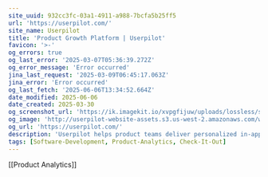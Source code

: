 ```yaml
---
site_uuid: 932cc3fc-03a1-4911-a988-7bcfa5b25ff5
url: 'https://userpilot.com/'
site_name: Userpilot
title: 'Product Growth Platform | Userpilot'
favicon: '>-'
og_errors: true
og_last_error: '2025-03-07T05:36:39.272Z'
og_error_message: 'Error occurred'
jina_last_request: '2025-03-09T06:45:17.063Z'
jina_error: 'Error occurred'
og_last_fetch: '2025-06-06T13:34:52.664Z'
date_modified: 2025-06-06
date_created: 2025-03-30
og_screenshot_url: 'https://ik.imagekit.io/xvpgfijuw/uploads/lossless/screenshots/20250605_Userpilot_og_screenshot.jpeg'
og_image: 'http://userpilot-website-assets.s3.us-west-2.amazonaws.com/wp-content/uploads/2023/06/12134316/Userpilot-Product-Growth-Unlocked.png'
og_url: 'https://userpilot.com/'
description: 'Userpilot helps product teams deliver personalized in-app experiences to increase growth metrics at every stage of the user journey.'
tags: [Software-Development, Product-Analytics, Check-It-Out]
---
```


[[Product Analytics]]